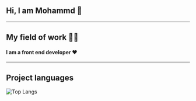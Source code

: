 ## Hi, I am Mohammd 👋
___
## My field of work 👨‍💻
#### I am a front end developer ❤
___
## Project languages
![Top Langs](https://github-readme-stats.vercel.app/api/top-langs/?username=mmd-web&layout=donut)
